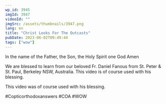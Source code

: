 ```yaml
---
wp_id: 3945
imgId: 3947
videoId: ""
imgSrc: /assets/thumbnails/3947.png
lang: en
title: "Christ Looks For The Outcasts"
pubDate: 2023-06-02T09:49:44
tags: ["wow"]
---
```


<!-- page: 6 -->

<p>In the name of the Father, the Son, the Holy Spirit one God Amen</p>
<p>We are blessed to learn from our beloved Fr. Daniel Fanous from St. Peter &amp; St. Paul, Berkeley NSW, Australia. This video is of course used with his blessing.</p>
<p>This video was of course used with his blessing.</p>
<p>#Copticorthodoxanswers #COA #WOW</p>
